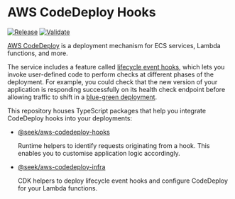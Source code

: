 # AWS CodeDeploy Hooks

[![Release](https://github.com/seek-oss/aws-codedeploy-hooks/actions/workflows/release.yml/badge.svg?branch=main)](https://github.com/seek-oss/aws-codedeploy-hooks/actions/workflows/release.yml)
[![Validate](https://github.com/seek-oss/aws-codedeploy-hooks/actions/workflows/validate.yml/badge.svg?branch=main)](https://github.com/seek-oss/aws-codedeploy-hooks/actions/workflows/validate.yml)

[AWS CodeDeploy] is a deployment mechanism for ECS services, Lambda functions, and more.

The service includes a feature called [lifecycle event hooks],
which lets you invoke user-defined code to perform checks at different phases of the deployment.
For example, you could check that the new version of your application is responding successfully on its health check endpoint before allowing traffic to shift in a [blue-green deployment].

This repository houses TypeScript packages that help you integrate CodeDeploy hooks into your deployments:

- [@seek/aws-codedeploy-hooks](packages/hooks)

  Runtime helpers to identify requests originating from a hook.
  This enables you to customise application logic accordingly.

- [@seek/aws-codedeploy-infra](packages/infra)

  CDK helpers to deploy lifecycle event hooks and configure CodeDeploy for your Lambda functions.

[AWS CodeDeploy]: https://docs.aws.amazon.com/codedeploy/latest/userguide/welcome.html
[blue-green deployment]: https://docs.aws.amazon.com/AmazonECS/latest/developerguide/deployment-type-bluegreen.html
[lifecycle event hooks]: https://docs.aws.amazon.com/codedeploy/latest/userguide/reference-appspec-file-structure-hooks.html
